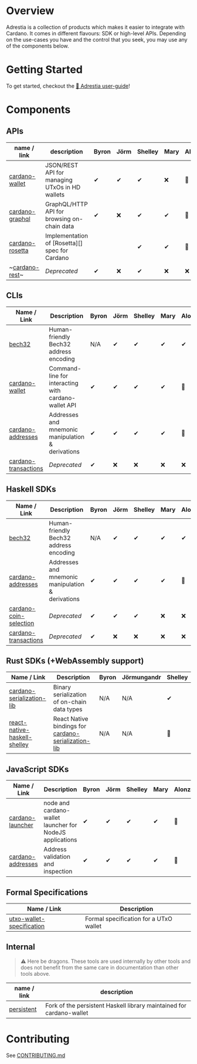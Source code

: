 # Overview

Adrestia is a collection of products which makes it easier to integrate with Cardano. It comes in different flavours: SDK or high-level APIs. Depending on the use-cases you have and the control that you seek, you may use any of the components below.

# Getting Started


To get started, checkout the [📘 Adrestia user-guide](https://input-output-hk.github.io/adrestia/)!


# Components

## APIs

name / link       | description                                    | Byron | Jörm | Shelley | Mary  | Alonzo |
---               | ---                                            | ---   | ---  | ---     | ---   | ---    |
[cardano-wallet]  | JSON/REST API for managing UTxOs in HD wallets | ✔     | ✔    | ✔       | ❌     | 🚧     |
[cardano-graphql] | GraphQL/HTTP API for browsing on-chain data    | ✔     | ❌    | ✔       | ✔     | 🚧     |
[cardano-rosetta] | Implementation of [Rosetta][] spec for Cardano |       |      | ✔       | ✔     | 🚧     |
~[cardano-rest]~  | _Deprecated_                                   | ✔     | ❌    | ✔       | ❌     | ❌     |

## CLIs

Name / Link            | Description                                          | Byron | Jörm | Shelley | Mary  | Alonzo |
---                    | ---                                                  | ---   | ---  | --      | ---   | ---    |
[bech32]               | Human-friendly Bech32 address encoding               | N/A   | ✔    | ✔       | ✔     | ✔     |
[cardano-wallet]       | Command-line for interacting with cardano-wallet API | ✔     | ✔    | ✔       | ✔     | 🚧     |
[cardano-addresses]    | Addresses and mnemonic manipulation & derivations    | ✔     | ✔    | ✔       | ✔     | 🚧     |
[cardano-transactions] | _Deprecated_                                         | ✔     | ❌   | ❌       | ❌     | ❌     |

## Haskell SDKs

Name / Link              | Description                                       | Byron | Jörm | Shelley | Mary  | Alonzo |
---                      | ---                                               | ---   | ---  | ---     | ---   | ---    |
[bech32]                 | Human-friendly Bech32 address encoding            | N/A   | ✔    | ✔       | ✔     | ✔     |
[cardano-addresses]      | Addresses and mnemonic manipulation & derivations | ✔     | ✔    | ✔       | ✔     | 🚧     |
[cardano-coin-selection] | _Deprecated_                                      | ✔     | ✔    | ✔       | ❌     | ❌     |
[cardano-transactions]   | _Deprecated_                                      | ✔     | ❌   | ❌       | ❌     | ❌     |

## Rust SDKs (+WebAssembly support)

Name / Link                    | Description                                           | Byron | Jörmungandr | Shelley
---                            | ---                                                   | ---   | ---         | ---
[cardano-serialization-lib]    | Binary serialization of on-chain data types           | N/A   | N/A         | ✔
[react-native-haskell-shelley] | React Native bindings for [cardano-serialization-lib] | N/A   | N/A         | 🚧

## JavaScript SDKs

Name / Link         | Description                                              | Byron | Jörm | Shelley | Mary  | Alonzo |
---                 | ---                                                      | ---   | ---  | ---     | ---   | ---    |
[cardano-launcher]  | node and cardano-wallet launcher for NodeJS applications | ✔     | ✔    | ✔       | ✔     | 🚧     |
[cardano-addresses] | Address validation and inspection                        | ✔     | ✔    | ✔       | ✔     | 🚧     |

## Formal Specifications

Name / Link                 | Description
---                         | ---
[utxo-wallet-specification] | Formal specification for a UTxO wallet

## Internal

> :warning: Here be dragons. These tools are used internally by other tools and
> does not benefit from the same care in documentation than other tools above.

name / link        | description
---                | ---
[persistent]       | Fork of the persistent Haskell library maintained for cardano-wallet


[cardano-wallet]: https://github.com/input-output-hk/cardano-wallet
[cardano-rest]: https://github.com/input-output-hk/cardano-rest
[cardano-graphql]: https://github.com/input-output-hk/cardano-graphql
[cardano-coin-selection]: https://github.com/input-output-hk/cardano-coin-selection
[cardano-addresses]: https://github.com/input-output-hk/cardano-addresses
[cardano-transactions]: https://github.com/input-output-hk/cardano-transactions
[cardano-serialization-lib]: https://github.com/Emurgo/cardano-serialization-lib
[react-native-haskell-shelley]: https://github.com/Emurgo/react-native-haskell-shelley
[bech32]: https://github.com/input-output-hk/bech32
[utxo-wallet-specification]: https://github.com/input-output-hk/utxo-wallet-specification
[cardano-launcher]: https://github.com/input-output-hk/cardano-launcher
[cardano-rosetta]: https://github.com/input-output-hk/cardano-rosetta
[persistent]: https://github.com/input-output-hk/persistent

# Contributing

See [CONTRIBUTING.md](CONTRIBUTING.md)
